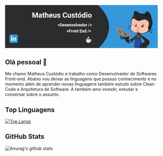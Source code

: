 <a href="https://www.linkedin.com/in/matheuscustodio/"><img src="/cartao.png" /></a>

## Olá pessoal 👋
Me chamo Matheus Custódio e trabalho como Desenvolvedor de Softwares Front-end. Abaixo vou deixar as linguagens que possuo conhecimento e no momento além de aprender novas linguagens também estudo sobre Clean Code e Arquitetura de Software. A também amo investir, estudar e conversar sobre o assunto.

## Top Linguagens
[![Top Langs](https://github-readme-stats.vercel.app/api/top-langs/?username=custodiomatheus&langs_count=8&theme=nord)](https://github.com/anuraghazra/github-readme-stats)

## GitHub Stats
![Anurag's github stats](https://github-readme-stats.vercel.app/api?username=custodiomatheus&count_private=true&show_icons=true&theme=nord)
